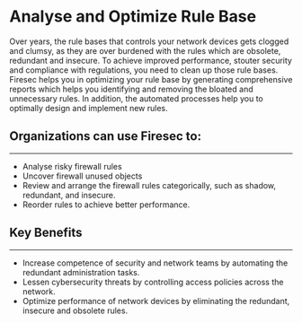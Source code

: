 # **Analyse and Optimize Rule Base**
Over years, the rule bases that controls your network devices gets clogged and clumsy, as they are over burdened with the rules which are obsolete, redundant and insecure. To achieve improved performance, stouter security and compliance with regulations, you need to clean up those rule bases.
Firesec helps you in optimizing your rule base by generating comprehensive reports which helps you identifying and removing the bloated and unnecessary rules. In addition, the automated processes help you to optimally design and implement new rules.
## Organizations can use Firesec to:
---
* Analyse risky firewall rules
* Uncover firewall unused objects
* Review and arrange the firewall rules categorically, such as shadow, redundant, and insecure.
* Reorder rules to achieve better performance.
## Key Benefits
---
* Increase competence of security and network teams by automating the redundant administration tasks.
* Lessen cybersecurity threats by controlling access policies across the network. 
* Optimize performance of network devices by eliminating the redundant, insecure and obsolete rules.

